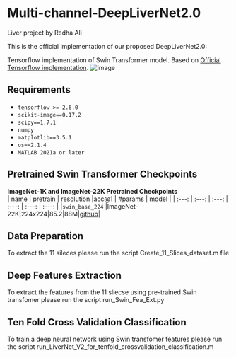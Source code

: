# Multi-channel-DeepLiverNet2.0
Liver project
by Redha Ali

This is the official implementation of our proposed DeepLiverNet2.0:

Tensorflow implementation of Swin Transformer model.
Based on [Official Tensorflow implementation](https://github.com/almahdir1/Swin-Transformer-TF).
![image](https://user-images.githubusercontent.com/24825165/121768619-038e6d80-cb9a-11eb-8cb7-daa827e7772b.png)

## Requirements
- `tensorflow >= 2.6.0`
- `scikit-image==0.17.2`
- `scipy==1.7.1`
- `numpy`
- `matplotlib==3.5.1`
- `os==2.1.4`
- `MATLAB 2021a or later`

## Pretrained Swin Transformer Checkpoints
**ImageNet-1K and ImageNet-22K Pretrained Checkpoints**  
| name | pretrain | resolution |acc@1 | #params | model |
| :---: | :---: | :---: | :---: | :---: | :---: |
|`swin_base_224` |ImageNet-22K|224x224|85.2|88M|[github](https://github.com/rishigami/Swin-Transformer-TF/releases/download/v0.1-tf-swin-weights/swin_base_224.tgz)|

## Data Preparation
To extract the 11 sileces please run the script Create_11_Slices_dataset.m file 

## Deep Features Extraction
To extract the features from the 11 sliecse using pre-trained Swin transfomer please run the script run_Swin_Fea_Ext.py

## Ten Fold Cross Validation Classification
To train a deep neural network using Swin transfomer features please run the script run_LiverNet_V2_for_tenfold_crossvalidation_classification.m
